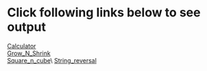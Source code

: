 
# Click following links below to see output

[Calculator](https://htmlpreview.github.io/?https://github.com/KrishnaSChavan/COLLAGE/blob/73c79d51838a2a538a8e1cf4072616075810c482/Calculator.html)\
[Grow_N_Shrink](https://htmlpreview.github.io/?https://github.com/KrishnaSChavan/COLLAGE/blob/73c79d51838a2a538a8e1cf4072616075810c482/Grow_shrink.html)\
[Square_n_cube](https://htmlpreview.github.io/?)\
[String_reversal](https://htmlpreview.github.io/?https://github.com/KrishnaSChavan/COLLAGE/blob/73c79d51838a2a538a8e1cf4072616075810c482/String_reversal.html)
